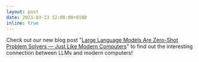 ```yaml
---
layout: post
date: 2023-03-13 12:00:00+0100
inline: true
---
```


Check out our new blog post "<a href="{{ '/blog/2023/computers-vs-llms/' | prepend: site.baseurl }}">Large Language Models Are Zero-Shot Problem Solvers &mdash; Just Like Modern Computers</a>" to find out the interesting connection between LLMs and modern computers!

